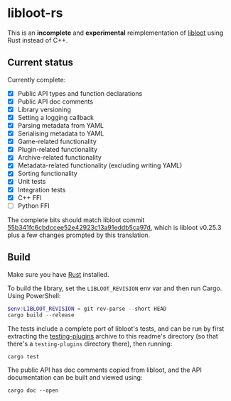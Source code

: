 # libloot-rs

This is an **incomplete** and **experimental** reimplementation of [libloot](https://github.com/loot/libloot) using Rust instead of C++.

## Current status

Currently complete:

- [x] Public API types and function declarations
- [x] Public API doc comments
- [x] Library versioning
- [x] Setting a logging callback
- [x] Parsing metadata from YAML
- [x] Serialising metadata to YAML
- [x] Game-related functionality
- [x] Plugin-related functionality
- [x] Archive-related functionality
- [x] Metadata-related functionality (excluding writing YAML)
- [x] Sorting functionality
- [x] Unit tests
- [x] Integration tests
- [x] C++ FFI
- [ ] Python FFI

The complete bits should match libloot commit [55b341fc6cbdccee52e42923c13a91eddb5ca97d](https://github.com/loot/libloot/commit/55b341fc6cbdccee52e42923c13a91eddb5ca97d), which is libloot v0.25.3 plus a few changes prompted by this translation.

## Build

Make sure you have [Rust](https://www.rust-lang.org/) installed.

To build the library, set the `LIBLOOT_REVISION` env var and then run Cargo. Using PowerShell:

```powershell
$env:LIBLOOT_REVISION = git rev-parse --short HEAD
cargo build --release
```

The tests include a complete port of libloot's tests, and can be run by first extracting the [testing-plugins](https://github.com/Ortham/testing-plugins) archive to this readme's directory (so that there's a `testing-plugins` directory there), then running:

```
cargo test
```

The public API has doc comments copied from libloot, and the API documentation can be built and viewed using:

```
cargo doc --open
```
